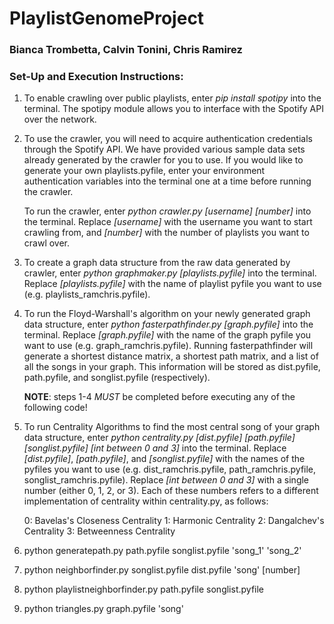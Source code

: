 # PlaylistGenomeProject
### Bianca Trombetta, Calvin Tonini, Chris Ramirez

### Set-Up and Execution Instructions:
1. To enable crawling over public playlists, enter _pip install spotipy_ into 
   the terminal. The spotipy module allows you to interface with the Spotify API 
   over the network.
   
2. To use the crawler, you will need to acquire authentication credentials 
   through the Spotify API. We have provided various sample data sets already
   generated by the crawler for you to use. If you would like to generate your 
   own playlists.pyfile, enter your environment authentication variables into 
   the terminal one at a time before running the crawler. 
   
   To run the crawler, enter _python crawler.py [username] [number]_ into the 
   terminal. Replace _[username]_ with the username you want to start crawling 
   from, and _[number]_ with the number of playlists you want to crawl over.

3. To create a graph data structure from the raw data generated by crawler, 
   enter _python graphmaker.py [playlists.pyfile]_ into the terminal. Replace
   _[playlists.pyfile]_ with the name of playlist pyfile you want to use 
   (e.g. playlists\_ramchris.pyfile).

4. To run the Floyd-Warshall's algorithm on your newly generated graph data
   structure, enter _python fasterpathfinder.py [graph.pyfile]_ into the 
   terminal. Replace _[graph.pyfile]_ with the name of the graph pyfile you want
   to use (e.g. graph\_ramchris.pyfile). Running fasterpathfinder will generate
   a shortest distance matrix, a shortest path matrix, and a list of all the 
   songs in your graph. This information will be stored as dist.pyfile, 
   path.pyfile, and songlist.pyfile (respectively).
   
   **NOTE**: steps 1-4 _MUST_ be completed before executing any of the following 
   code!

5. To run Centrality Algorithms to find the most central song of your graph 
   data structure, enter _python centrality.py [dist.pyfile] [path.pyfile] 
   [songlist.pyfile] [int between 0 and 3]_ into the terminal. Replace 
   _[dist.pyfile]_, _[path.pyfile]_, and _[songlist.pyfile]_ with the names of 
   the pyfiles you want to use (e.g. dist\_ramchris.pyfile, 
   path\_ramchris.pyfile, songlist\_ramchris.pyfile). Replace 
   _[int between 0 and 3]_ with a single number (either 0, 1, 2, or 3). Each of 
   these numbers refers to a different implementation of centrality within 
   centrality.py, as follows:
   
   0: Bavelas's Closeness Centrality
   1: Harmonic Centrality
   2: Dangalchev's Centrality
   3: Betweenness Centrality

6. python generatepath.py path.pyfile songlist.pyfile 'song\_1' 'song\_2' 

7. python neighborfinder.py songlist.pyfile dist.pyfile 'song' [number]

8. python playlistneighborfinder.py path.pyfile songlist.pyfile

9. python triangles.py graph.pyfile 'song'